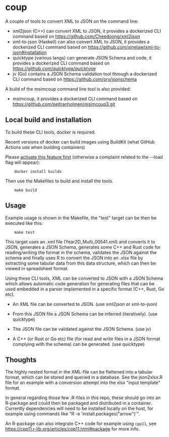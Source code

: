 # coup

A couple of tools to convert XML to JSON on the command line:

- xml2json (C++) can convert XML to JSON, it provides a dockerized CLI command based on https://github.com/Cheedoong/xml2json
- xml-to-json (Haskell) can also convert XML to JSON, it provides a dockerized CLI command based on https://github.com/sinelaw/xml-to-json#installation
- quicktype (various langs) can generate JSON Schema and code, it provides a dockerized CLI command based on https://github.com/quicktype/quicktype
- jv (Go) contains a JSON Schema validation tool through a dockerized CLI command based on https://github.com/ory/jsonschema

A build of the msimcoup command line tool is also provided:

- msimcoup, it provides a dockerized CLI command based on https://github.com/pejtranholmen/msimcoup3.git

## Local build and installation

To build these CLI tools, docker is required. 

Recent versions of docker can build images using BuildKit (what GitHub Actions use when building containers)

Please [activate this feature first](https://docs.docker.com/buildx/working-with-buildx/#set-buildx-as-the-default-builder) (otherwise a complaint related to the --load flag will appear):

		docker install buildx 

Then use the Makefiles to build and install the tools.

		make build


## Usage

Example usage is shown in the Makefile, the "test" target can be then be executed like this:

		make test

This target uses an .xml file (Year2D_Multi_00541.xml) and converts it to JSON, generates a JSON Schema, generates some C++ and Rust code for reading/writing the format in the schema, validates the JSON against the schema and finally uses R to convert the JSON into an .xlsx file by extracting some tabular data from this data structure, which can then be viewed in spreadsheet format.

Using these CLI tools, XML can be converted to JSON with a JSON Schema which allows automatic code generation for generating files that can be used embedded in a parser implemented in a specific format (C++, Rust, Go etc).

- An XML file can be converted to JSON. (use xml2json or xml-to-json)

- From this JSON file a JSON Schema can be inferred (iteratively). (use quicktype) 

- The JSON file can be validated against the JSON Schema. (use jv)

- A C++ (or Rust or Go etc) file (for read and write files in a JSON format complying with the schema) can be generated. (use quicktype)

## Thoughts

The highly nested format in the XML-file can be flattened into a tabular format, which can be stored and queried in a database. See the json2xlsx.R file for an example with a conversion attempt into the xlsx "input template" format.

In general regarding those few .R-files in this repo, these should go into an R-package and could then be packaged and distributed in a container. Currently dependencies will need to be installed locally on the host, for example using commands like "R -e 'install.packages("arrow")'". 

An R-package can also integrate C++ code for example using `cpp11`, see https://cpp11.r-lib.org/articles/cpp11.html#package for more info.

